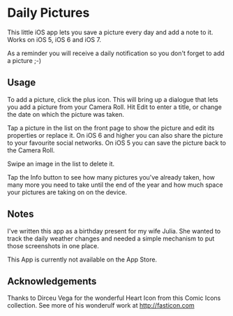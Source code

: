 Daily Pictures
==============

This little iOS app lets you save a picture every day and add a note to it. Works on iOS 5, iOS 6 and iOS 7.

As a reminder you will receive a daily notification so you don't forget to add a picture ;-)


Usage
-----

To add a picture, click the plus icon. This will bring up a dialogue that lets you add a picture from your Camera Roll. Hit Edit to enter a title, or change the date on which the picture was taken.

Tap a picture in the list on the front page to show the picture and edit its properties or replace it. On iOS 6 and higher you can also share the picture to your favourite social networks. On iOS 5 you can save the picture back to the Camera Roll.

Swipe an image in the list to delete it.

Tap the Info button to see how many pictures you've already taken, how many more you need to take until the end of the year and how much space your pictures are taking on on the device.


Notes
-----

I've written this app as a birthday present for my wife Julia. She wanted to track the daily weather changes and needed a simple mechanism to put those screenshots in one place. 

This App is currently not available on the App Store.


Acknowledgements
----------------

Thanks to Dirceu Vega for the wonderful Heart Icon from this Comic Icons collection. 
See more of his wonderulf work at http://fasticon.com
